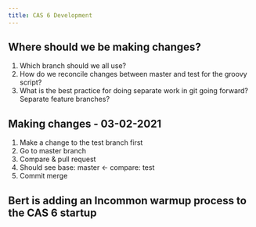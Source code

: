 ```yaml
---
title: CAS 6 Development
---
```


## Where should we be making changes?
1. Which branch should we all use?
2. How do we reconcile changes between master and test for the groovy script?
3. What is the best practice for doing separate work in git going forward? Separate feature branches?
## Making changes - 03-02-2021
1. Make a change to the test branch first
2. Go to master branch
3. Compare & pull request
4. Should see base: master <- compare: test
5. Commit merge
## Bert is adding an Incommon warmup process to the CAS 6 startup
###
